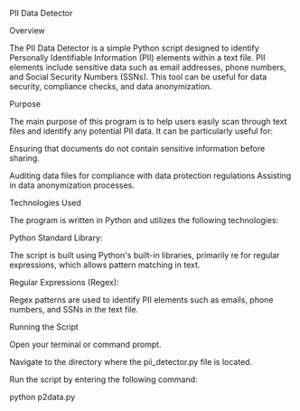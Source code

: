 PII Data Detector

Overview

The PII Data Detector is a simple Python script designed to identify Personally Identifiable Information (PII) elements within a text file. PII elements include sensitive data such as email addresses, phone numbers, and Social Security Numbers (SSNs). This tool can be useful for data security, compliance checks, and data anonymization.

Purpose

The main purpose of this program is to help users easily scan through text files and identify any potential PII data. It can be particularly useful for:

Ensuring that documents do not contain sensitive information before sharing.

Auditing data files for compliance with data protection regulations 
Assisting in data anonymization processes.

Technologies Used

The program is written in Python and utilizes the following technologies:

Python Standard Library:

The script is built using Python's built-in libraries, primarily re for regular expressions, which allows pattern matching in text.

Regular Expressions (Regex): 

Regex patterns are used to identify PII elements such as emails, phone numbers, and SSNs in the text file.

Running the Script

Open your terminal or command prompt.

Navigate to the directory where the pii_detector.py file is located.

Run the script by entering the following command:

python p2data.py
